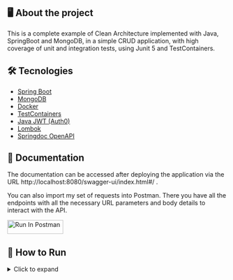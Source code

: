 ## 🖥️ About the project

This is a complete example of Clean Architecture implemented with Java, SpringBoot and MongoDB, in a simple CRUD application, with high coverage of unit and integration tests, using Junit 5 and TestContainers.

## 🛠️ Tecnologies 
- [Spring Boot](https://spring.io/projects/spring-boot)
- [MongoDB](https://www.mongodb.com/)
- [Docker](https://www.docker.com/)
- [TestContainers](https://testcontainers.com/)
- [Java JWT (Auth0)](https://github.com/auth0/java-jwt)
- [Lombok](https://projectlombok.org/)
- [Springdoc OpenAPI](https://springdoc.org/)

## 📖 Documentation

The documentation can be accessed after deploying the application via the URL http://localhost:8080/swagger-ui/index.html#/ .

You can also import my set of requests into Postman. There you have all the endpoints with all the necessary URL parameters and body details to interact with the API.

[<img src="https://run.pstmn.io/button.svg" alt="Run In Postman" style="width: 128px; height: 32px;">](https://app.getpostman.com/run-collection/31232249-ca8cfa3f-f3e7-4ab3-a595-dd7faca07dbe?action=collection%2Ffork&source=rip_markdown&collection-url=entityId%3D31232249-ca8cfa3f-f3e7-4ab3-a595-dd7faca07dbe%26entityType%3Dcollection%26workspaceId%3Daae15406-ac2a-4087-8c9e-47072e8aa119)

## 🚀 How to Run
<details><summary>Click to expand</summary>

### 📋 Prerequisites

- Docker
- Docker Compose

### 🔎 Details

The application is configured to connect to MongoDB via port 27017.

### 🌍 Environment variables:

docker-compose.yml is configured to use default values.

#### Database
`DB_USERNAME`: Default value **root**

`DB_PASSWORD`: Default value **root**

#### Security
`JWT_SECRET`: secret used to generate a JWT token. Default value **secret**

##### These settings can also be changed in `application.properties`.

### 📦 Installing

Clone the project with the command (or download the zip from Github):

      git clone https://github.com/mtpontes/task-organizer-api.git

### 🌐 Deploy

Raise the containers:

      docker-compose up --build

</details>
